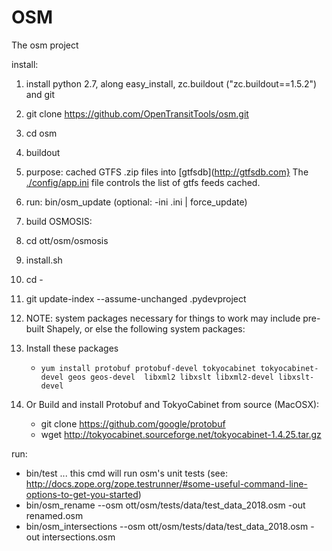 OSM
===

The osm project 

install:
  1. install python 2.7, along easy_install, zc.buildout ("zc.buildout==1.5.2") and git
  1. git clone https://github.com/OpenTransitTools/osm.git
  1. cd osm
  1. buildout
  1. purpose: cached GTFS .zip files into [gtfsdb](http://gtfsdb.com}
     The [./config/app.ini](../../../config/app.ini) file controls the list of gtfs feeds cached.
  1. run: bin/osm_update (optional: -ini <name>.ini | force_update)
  1. build OSMOSIS:
  1.   cd ott/osm/osmosis
  1.   install.sh
  1.   cd -

  1. git update-index --assume-unchanged .pydevproject
  1. NOTE: system packages necessary for things to work may include pre-built Shapely, or else the following system packages: 
  1. Install these packages
     - `yum install protobuf protobuf-devel tokyocabinet tokyocabinet-devel geos geos-devel  libxml2 libxslt libxml2-devel libxslt-devel
    `
  1. Or Build and install Protobuf and TokyoCabinet from source (MacOSX):
     - git clone https://github.com/google/protobuf 
     - wget http://tokyocabinet.sourceforge.net/tokyocabinet-1.4.25.tar.gz


run:
  - bin/test ... this cmd will run osm's unit tests (see: http://docs.zope.org/zope.testrunner/#some-useful-command-line-options-to-get-you-started)
  - bin/osm_rename --osm ott/osm/tests/data/test_data_2018.osm -out renamed.osm
  - bin/osm_intersections --osm ott/osm/tests/data/test_data_2018.osm -out intersections.osm
